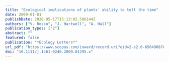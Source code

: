 ```yaml
---
title: "Ecological implications of plants' ability to tell the time"
date: 2009-01-01
publishDate: 2020-05-17T15:13:02.586144Z
authors: ["V. Resco", "J. Hartwell", "A. Hall"]
publication_types: ["2"]
abstract: ""
featured: false
publication: "*Ecology Letters*"
url_pdf: "https://www.scopus.com/inward/record.uri?eid=2-s2.0-65649087813&doi=10.1111%2fj.1461-0248.2009.01295.x&partnerID=40&md5=e392eb292b88049284e267f220e62aea"
doi: "10.1111/j.1461-0248.2009.01295.x"
---
```


